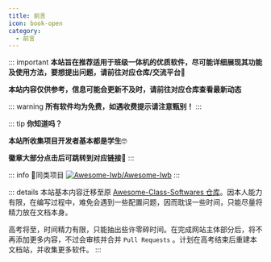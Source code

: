 ```yaml
---
title: 前言
icon: book-open
category:
  - 前言
---
```


::: important
**本站旨在推荐适用于班级一体机的优质软件，尽可能详细展现其功能及使用方法，要想提出问题，请前往对应仓库/交流平台**🔗

**本站内容仅供参考，信息可能会更新不及时，请前往对应仓库查看最新动态**

::: warning
**所有软件均为免费，如遇收费提示请注意甄别！**
:::

::: tip
**你知道吗？**

**本站所收集项目开发者基本都是学生**🤓

**徽章大部分点击后可跳转到对应链接**🔗
:::

::: info 👋同类项目
[![Awesome-Iwb/Awesome-Iwb](https://github-readme-stats.vercel.app/api/pin/?username=Awesome-Iwb&repo=Awesome-Iwb&show_owner=true)](https://github.com/Awesome-Iwb/Awesome-Iwb)
:::

::: details
本站基本内容迁移至原 [Awesome-Class-Softwares 仓库](https://github.com/Jursin/Awesome-Class-Softwares)。因本人能力有限，在编写过程中，难免会遇到一些配置问题，因而耽误一些时间，只能尽量将精力放在文档本身。

高考将至，时间精力有限，只能抽出些许零碎时间。在完成网站主体部分后，将不再添加更多内容，不过会审核并合并 `Pull Requests` 。计划在高考结束后重建本文档站，并收集更多软件。
:::